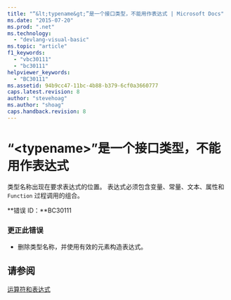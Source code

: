 ```yaml
---
title: "“&lt;typename&gt;”是一个接口类型，不能用作表达式 | Microsoft Docs"
ms.date: "2015-07-20"
ms.prod: ".net"
ms.technology: 
  - "devlang-visual-basic"
ms.topic: "article"
f1_keywords: 
  - "vbc30111"
  - "bc30111"
helpviewer_keywords: 
  - "BC30111"
ms.assetid: 94b9cc47-11bc-4b88-b379-6cf0a3660777
caps.latest.revision: 8
author: "stevehoag"
ms.author: "shoag"
caps.handback.revision: 8
---
```

# “&lt;typename&gt;”是一个接口类型，不能用作表达式
类型名称出现在要求表达式的位置。 表达式必须包含变量、常量、文本、属性和 `Function` 过程调用的组合。  
  
 **错误 ID：**BC30111  
  
### 更正此错误  
  
-   删除类型名称，并使用有效的元素构造表达式。  
  
## 请参阅  
 [运算符和表达式](../../visual-basic/programming-guide/language-features/operators-and-expressions/index.md)